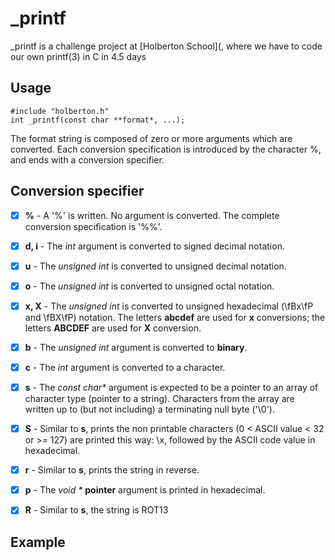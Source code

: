 # _printf

_printf is a challenge project at [Holberton School](, where we have to code our own printf(3) in C in 4.5 days 

## Usage

```
#include "holberton.h"
int _printf(const char **format*, ...);
```
The format string is composed of zero or more arguments which are converted. Each conversion specification is introduced by the character %, and ends with a conversion specifier.

## Conversion specifier
- [x] **%** - A '%' is written.  No argument is converted. The complete conversion specification is '%%'.
- [x] **d, i** - The *int* argument is converted to signed decimal notation.
- [x] **u** - The *unsigned int* is converted to unsigned decimal notation. 
- [x] **o** - The *unsigned int* is converted to unsigned octal notation.
- [x] **x, X** - The *unsigned int* is converted to unsigned hexadecimal (\fBx\fP and \fBX\fP) notation. The letters **abcdef** are used for **x** conversions; the letters **ABCDEF** are used for **X** conversion.
- [x] **b** - The *unsigned int* argument is converted to **binary**.
- [x] **c** - The *int* argument is converted to a character.
- [x] **s** - The  *const char\** argument is expected to be a pointer to an array of character type (pointer to a string).  Characters from the array  are written up to (but not including) a terminating null byte ('\0').
- [x] **S** - Similar to **s**, prints the non printable characters (0 < ASCII value < 32 or >= 127) are printed this way: \x, followed by the ASCII code value in hexadecimal.
- [x] **r** - Similar to **s**, prints the string in reverse.
- [x] **p** - The *void \** **pointer** argument is printed in hexadecimal.
- [x] **R** - Similar to **s**, the string is ROT13


## Example

